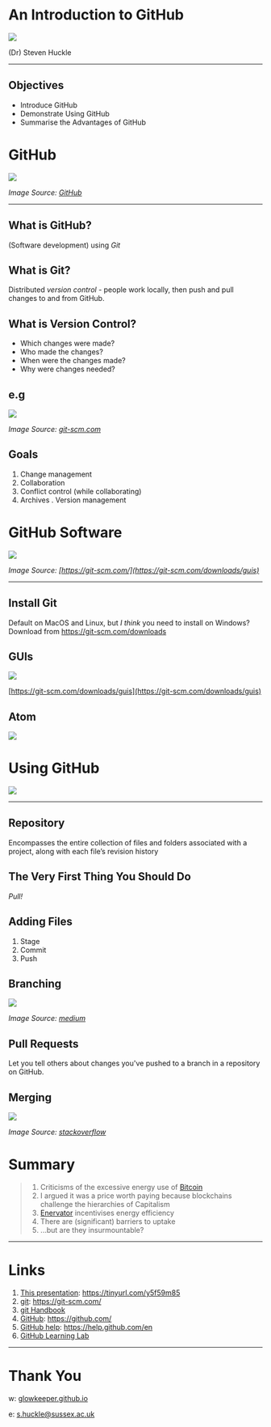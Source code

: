 #  An Introduction to GitHub

![](images/karlMarx.jpg)

(Dr) Steven Huckle

- - -

## Objectives

- Introduce GitHub
- Demonstrate Using GitHub
- Summarise the Advantages of GitHub

#  GitHub

![](images/githubLogo.png)

_Image Source: [GitHub](https://github.com)_

- - -

## What is GitHub?

(Software development) using _Git_

## What is Git?

Distributed _version control_ - people work locally, then push and pull changes to and from GitHub.

## What is Version Control?

+ Which changes were made?
+ Who made the changes?
+ When were the changes made?
+ Why were changes needed?

## e.g

![](images/branches.png)

_Image Source: [git-scm.com](https://git-scm.com/about)_

## Goals

1. Change management
2. Collaboration
3. Conflict control (while collaborating)
4. Archives
. Version management

# GitHub Software

![](images/gitSoftware.png)

_Image Source: [https://git-scm.com/](https://git-scm.com/downloads/guis)_

- - -

## Install Git

Default on MacOS and Linux, but _I think_ you need to install on Windows? Download from https://git-scm.com/downloads

## GUIs

![](images/mySmartGit.png)

[https://git-scm.com/downloads/guis](https://git-scm.com/downloads/guis)

## Atom

![](images/atomGitHub.png)

# Using GitHub

![](images/githubAccount.png)

- - -

## Repository

Encompasses the entire collection of files and folders associated with a project, along with each file’s revision history

## The Very First Thing You Should Do

_Pull!_

## Adding Files

1. Stage
2. Commit
3. Push

## Branching

![](images/gitFlow.png)

_Image Source: [medium](images/https://medium.com/devsondevs/gitflow-workflow-continuous-integration-continuous-delivery-7f4643abb64f)_

## Pull Requests

Let you tell others about changes you've pushed to a branch in a repository on GitHub.

## Merging

![](images/gitMerge.png)

_Image Source: [stackoverflow](https://stackoverflow.com/questions/55730292/how-git-maintains-commits-from-deleted-branch)_

# Summary

> 1. Criticisms of the excessive energy use of [Bitcoin](https://bitcoin.org/en/)
> 2. I argued it was a price worth paying because blockchains challenge the hierarchies of Capitalism
> 3. [Enervator](https://github.com/glowkeeper/Enervator) incentivises energy efficiency
> 4. There are (significant) barriers to uptake
> 5. ...but are they insurmountable?

- - -

# Links

1. [This presentation](https://tinyurl.com/y5f59m85): https://tinyurl.com/y5f59m85
2. [git](https://git-scm.com/): https://git-scm.com/
3. [git Handbook](https://guides.github.com/introduction/git-handbook/)
4. [GitHub](https://github.com/): https://github.com/
5. [GitHub help](https://help.github.com/en): https://help.github.com/en
6. [GitHub Learning Lab](https://lab.github.com/)

- - -

# Thank You

w: [glowkeeper.github.io](https://glowkeeper.github.io/)

e: s.huckle@sussex.ac.uk
